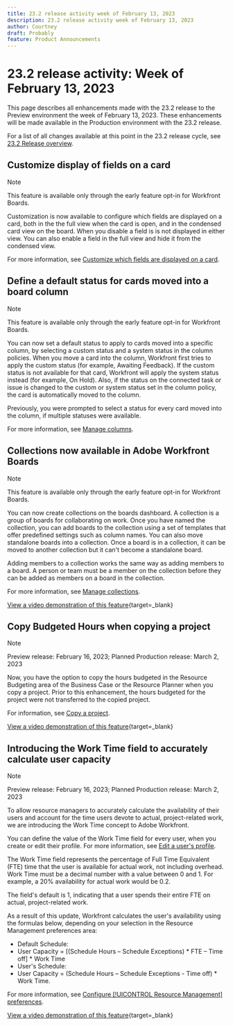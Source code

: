 ```yaml
---
title: 23.2 release activity week of February 13, 2023
description: 23.2 release activity week of February 13, 2023
author: Courtney
draft: Probably
feature: Product Announcements
---
```

# 23.2 release activity: Week of February 13, 2023

This page describes all enhancements made with the 23.2 release to the Preview environment the week of February 13, 2023. These enhancements will be made available in the Production environment with the 23.2 release. 

For a list of all changes available at this point in the 23.2 release cycle, see [23.2 Release overview](/help/quicksilver/product-announcements/product-releases/23.2-release-activity/23-2-release-overview.md).

## Customize display of fields on a card

>[!NOTE]
>
>This feature is available only through the early feature opt-in for Workfront Boards.


Customization is now available to configure which fields are displayed on a card, both in the the full view when the card is open, and in the condensed card view on the board. When you disable a field is is not displayed in either view. You can also enable a field in the full view and hide it from the condensed view.

For more information, see [Customize which fields are displayed on a card](/help/quicksilver/agile/get-started-with-boards/customize-fields-on-card.md).

## Define a default status for cards moved into a board column

>[!NOTE]
>
>This feature is available only through the early feature opt-in for Workfront Boards.

You can now set a default status to apply to cards moved into a specific column, by selecting a custom status and a system status in the column policies. When you move a card into the column, Workfront first tries to apply the custom status (for example, Awaiting Feedback). If the custom status is not available for that card, Workfront will apply the system status instead (for example, On Hold). Also, if the status on the connected task or issue is changed to the custom or system status set in the column policy, the card is automatically moved to the column.

Previously, you were prompted to select a status for every card moved into the column, if multiple statuses were available.

For more information, see [Manage columns](help/quicksilver/agile/get-started-with-boards/manage-board-columns.md).

## Collections now available in Adobe Workfront Boards

>[!NOTE]
>
>This feature is available only through the early feature opt-in for Workfront Boards.

You can now create collections on the boards dashboard. A collection is a group of boards for collaborating on work. Once you have named the collection, you can add boards to the collection using a set of templates that offer predefined settings such as column names. You can also move standalone boards into a collection. Once a board is in a collection, it can be moved to another collection but it can't become a standalone board.

Adding members to a collection works the same way as adding members to a board. A person or team must be a member on the collection before they can be added as members on a board in the collection.

For more information, see [Manage collections](/help/quicksilver/agile/use-boards-agile-planning-tools/manage-collections.md). 

[View a video demonstration of this feature](https://video.tv.adobe.com/v/3415609/){target=_blank} 

## Copy Budgeted Hours when copying a project

>[!NOTE]
>
>Preview release: February 16, 2023; Planned Production release: March 2, 2023

Now, you have the option to copy the hours budgeted in the Resource Budgeting area of the Business Case or the Resource Planner when you copy a project. Prior to this enhancement, the hours budgeted for the project were not transferred to the copied project.

For information, see [Copy a project](/help/quicksilver/manage-work/projects/manage-projects/copy-project.md).

[View a video demonstration of this feature](https://video.tv.adobe.com/v/3415607/){target=_blank}

## Introducing the Work Time field to accurately calculate user capacity 

>[!NOTE]
>
>Preview release: February 16, 2023; Planned Production release: March 2, 2023

To allow resource managers to accurately calculate the availability of their users and account for the time users devote to actual, project-related work, we are introducing the Work Time concept to Adobe Workfront.

You can define the value of the Work Time field for every user, when you create or edit their profile. For more information, see [Edit a user's profile](/help/quicksilver/administration-and-setup/add-users/create-and-manage-users/edit-a-users-profile.md).

The Work Time field represents the percentage of Full Time Equivalent (FTE) time that the user is available for actual work, not including overhead. Work Time must be a decimal number with a value between 0 and 1. For example, a 20% availability for actual work would be 0.2.

The field's default is 1, indicating that a user spends their entire FTE on actual, project-related work.

As a result of this update, Workfront calculates the user's availability using the formulas below, depending on your selection in the Resource Management preferences area:

* Default Schedule:
* User Capacity = [(Schedule Hours – Schedule Exceptions) * FTE – Time off] * Work Time
* User's Schedule:
* User Capacity = (Schedule Hours – Schedule Exceptions - Time off) * Work Time.

For more information, see [Configure [!UICONTROL Resource Management] preferences](/help/quicksilver/administration-and-setup/set-up-workfront/configure-system-defaults/configure-resource-mgmt-preferences.md).

[View a video demonstration of this feature](https://video.tv.adobe.com/v/3415608/){target=_blank}